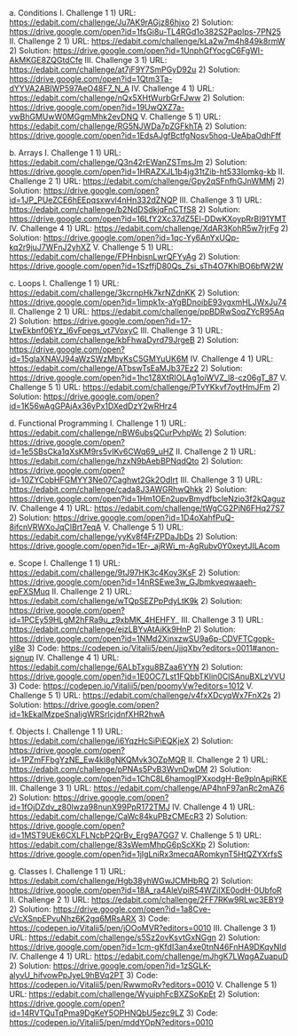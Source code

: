a. Conditions
  I. Challenge 1
    1) URL: https://edabit.com/challenge/Ju7AK9rAGjz86hjxo
    2) Solution: https://drive.google.com/open?id=1fsGi8u-TL4RGd1o382S2PapIps-7PN25
  II. Challenge 2
    1) URL: https://edabit.com/challenge/kLa2w7m4h849k8rmW
    2) Solution: https://drive.google.com/open?id=1UnphGfYocgC6FgWI-AkMKGE8ZQGtdCfe
  III. Challenge 3
    1) URL: https://edabit.com/challenge/at7jF9Y7SmPGyD92u
    2) Solution: https://drive.google.com/open?id=1Qtm3Ta-dYYVA2ABIWP597AeO48F7_N_A
  IV. Challenge 4
    1) URL: https://edabit.com/challenge/nQx5XHtWurbGrFJww
    2) Solution: https://drive.google.com/open?id=19UwQXZ7a-vwBhGMUwW0MGgmMhk2evDNQ
  V. Challenge 5
    1) URL: https://edabit.com/challenge/RG5NJWDa7pZGFkhTA
    2) Solution: https://drive.google.com/open?id=1EdsAJgfBctfgNosv5hoq-UeAbaOdhFff
 
 
b. Arrays
  I. Challenge 1
    1) URL: https://edabit.com/challenge/Q3n42rEWanZSTmsJm
    2) Solution: https://drive.google.com/open?id=1HRAZXJL1b4jg31tZib-ht533Iomkg-kb
  II. Challenge 2
    1) URL: https://edabit.com/challenge/Gpy2qSFnfhGJnWMMj
    2) Solution: https://drive.google.com/open?id=1JP_PUeZCE6hEEpqsxwvl4nHn332dZNQP
  III. Challenge 3
    1) URL: https://edabit.com/challenge/b2NdDSdkjqFnCTfS8
    2) Solution: https://drive.google.com/open?id=16LfY2Xc37dZ5El-DDwKXoypRrBI91YMT
  IV. Challenge 4
    1) URL: https://edabit.com/challenge/XdAR3KohR5w7rjrFg
    2) Solution: https://drive.google.com/open?id=1qc-Yy6AnYxUQp-kq2r9juJ7WFnJ2yhXZ
  V. Challenge 5
    1) URL: https://edabit.com/challenge/FPHnbisnLwrQFYyAg
    2) Solution: https://drive.google.com/open?id=1SzffjD80Qs_Zsi_sTh4O7KhlBO6bfW2W
    
c. Loops
  I. Challenge 1
    1) URL: https://edabit.com/challenge/3kcrnpHk7krNZdnKK
    2) Solution: https://drive.google.com/open?id=1impk1x-aYgBDnoibE93vgxmHLJWxJu74
  II. Challenge 2
    1) URL: https://edabit.com/challenge/ppBDRwSoqZYcR95Aq
    2) Solution: https://drive.google.com/open?id=17-LtwEkbnf06Yz_l6vFpegs_vt7VoxyC
  III. Challenge 3
    1) URL: https://edabit.com/challenge/kbFhwaDyrd79JrgeB
    2) Solution: https://drive.google.com/open?id=15glaXNAVJ94aWzSWzMbyKsC5GMYuUK6M
  IV. Challenge 4
    1) URL: https://edabit.com/challenge/ATbswTsEaMJb37Ez2
    2) Solution: https://drive.google.com/open?id=1hc1Z8XtRIOLAg1oiWVZ_l8-cz06gT_87
  V. Challenge 5
    1) URL: https://edabit.com/challenge/PTvYKkvf7oytHmJFm
    2) Solution: https://drive.google.com/open?id=1K56wAgGPAjAx36yPx1DXedDzY2wRHrz4
   
d. Functional Programming
  I. Challenge 1
    1) URL: https://edabit.com/challenge/nBW6ubsQCurPvhpWc
    2) Solution: https://drive.google.com/open?id=1e5SBsCka1qXsKM9rs5vIKv6CWq69_uHZ 
  II. Challenge 2
    1) URL: https://edabit.com/challenge/hzxN9bAebBPNqdQto
    2) Solution: https://drive.google.com/open?id=10ZYCobHFGMYY3Ne07Caghwt2Gk2OdIrt
  III. Challenge 3
    1) URL: https://edabit.com/challenge/cada8J3AWGRhwQhkk
    2) Solution: https://drive.google.com/open?id=1Hm1OEn2upvBmydfbcIeNzio3f2kQaguz
  IV. Challenge 4
    1) URL: https://edabit.com/challenge/tWgCG2PjN6FHq27S7
    2) Solution: https://drive.google.com/open?id=1D4oXahfPuQ-8ifcnVRWXoJqCIBrt7eqA
  V. Challenge 5
    1) URL: https://edabit.com/challenge/yyKv8f4FrZPDaJbDs
    2) Solution: https://drive.google.com/open?id=1Er-_ajRWi_m-AgRubv0Y0xeytJILAcom
    
e. Scope
  I. Challenge 1
    1) URL: https://edabit.com/challenge/9tJ97HK3c4Koy3KsF
    2) Solution: https://drive.google.com/open?id=14nRSEwe3w_GJbmkveqwaaeh-epFXSMuq
  II. Challenge 2
    1) URL: https://edabit.com/challenge/wTQpSEZPpPdyLtK9k
    2) Solution: https://drive.google.com/open?id=1PCEy59HLgM2hFRa9u_z9xbMK_4HEHFY_
  III. Challenge 3
    1) URL: https://edabit.com/challenge/ejzLBYvAtAiKk9HnP
    2) Solution: https://drive.google.com/open?id=1NMd2XjnxzwSU9a6p-CDVFTCgopk-yI8e
    3) Code:  https://codepen.io/Vitalii5/pen/JjjqXbv?editors=0011#anon-signup
  IV. Challenge 4
    1) URL: https://edabit.com/challenge/6ALbTxgu8BZaa6YYN
    2) Solution: https://drive.google.com/open?id=1E0OC7Lst1FQbbTKlin0ClSAnuBXLzVVU
    3) Code: https://codepen.io/Vitalii5/pen/poomyVw?editors=1012
  V. Challenge 5
    1) URL: https://edabit.com/challenge/v4fxXDcyqWx7FnX2s
    2) Solution: https://drive.google.com/open?id=1kEkaIMzpeSnaIjgWRSrlcjdnfXHR2hwA
  
f. Objects
  I. Challenge 1
    1) URL: https://edabit.com/challenge/i6YqzHcSiPiEQKjeX
    2) Solution: https://drive.google.com/open?id=1PZmFFbgYzNE_Ew4kl8gNKQMvk3OZpMQR
  II. Challenge 2
    1) URL: https://edabit.com/challenge/pPNAs5PvB3WvnDwDM
    2) Solution: https://drive.google.com/open?id=1ChC8L6hamogIPXxodgH-Be9plnApjRKE
  III. Challenge 3
    1) URL: https://edabit.com/challenge/AP4hnF97anRc2mAZ6
    2) Solution: https://drive.google.com/open?id=1fOjDZdv_z80lwza98nunX99PpR172TMJ
  IV. Challenge 4
    1) URL: https://edabit.com/challenge/CaWc84kuPBzCMEcR3
    2) Solution: https://drive.google.com/open?id=1MST9UEk6CXLFLNcbP2QrBv_Erg9A7GG7
  V. Challenge 5
    1) URL: https://edabit.com/challenge/83sWemMhpG6pScXKp
    2) Solution: https://drive.google.com/open?id=1jIgLniRx3mecqARomkynT5HtQZYXrfsS
   
g. Classes
  I. Challenge 1
    1) URL: https://edabit.com/challenge/Hgb38yhWGwJCMHbRQ
    2) Solution: https://drive.google.com/open?id=18A_ra4AleVpiR54WZiIXE0odH-0UbfoR
  II. Challenge 2
    1) URL: https://edabit.com/challenge/2FF7RKw9RLwc3EBY9
    2) Solution: https://drive.google.com/open?id=1a8Cve-cVcXSnpEPvuNhz6K2gq6MRsARX
    3) Code: https://codepen.io/Vitalii5/pen/jOOoMVR?editors=0010
  III. Challenge 3
    1) URL: https://edabit.com/challenge/s5Sz2ovKsvtGxNGgn
    2) Solution: https://drive.google.com/open?id=1cm-gKfdI3an4xe0tnN46FnHA9DKqyNId
  IV. Challenge 4
    1) URL: https://edabit.com/challenge/mJhgK7LWqgAZuapuD
    2) Solution: https://drive.google.com/open?id=1zSGLK-alyvU_hifvowPpJyeL9hBVq2PT
    3) Code: https://codepen.io/Vitalii5/pen/RwwmoRv?editors=0010
  V. Challenge 5
    1) URL: https://edabit.com/challenge/WyuiphFcBXZSoKpEt
    2) Solution: https://drive.google.com/open?id=14RVTQuTqPma9DgKeY5OPHNQbU5ezc9LZ
    3) Code: https://codepen.io/Vitalii5/pen/mddYOpN?editors=0010
    
